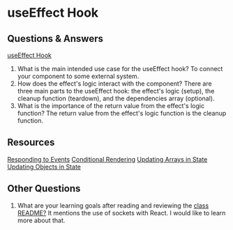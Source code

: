 # useEffect Hook

## Questions & Answers

[useEffect Hook](https://react.dev/reference/react/useEffect#reference)

1. What is the main intended use case for the useEffect hook?
To connect your component to some external system.
2. How does the effect's logic interact with the component?
There are three main parts to the useEffect hook: the effect's logic (setup), the
cleanup function (teardown), and the dependencies array (optional).
3. What is the importance of the return value from the effect's logic function?
The return value from the effect's logic function is the cleanup function.

## Resources

[Responding to Events](https://react.dev/learn/responding-to-events)
[Conditional Rendering](https://react.dev/learn/conditional-rendering)
[Updating Arrays in State](https://react.dev/learn/updating-arrays-in-state)
[Updating Objects in State](https://react.dev/learn/updating-objects-in-state)

## Other Questions

1. What are your learning goals after reading and reviewing the [class README?](https://codefellows.github.io/code-401-javascript-guide/curriculum/class-28/)
It mentions the use of sockets with React. I would like to learn more about that.
